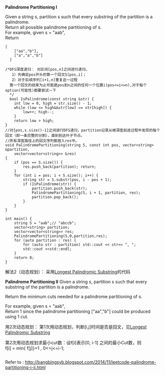**Palindrome Partitioning I**

Given a string s, partition s such that every substring of the partition is a palindrome.  
Return all possible palindrome partitioning of s.  
For example, given s = "aab",  
Return    
```
[
    ["aa","b"],
    ["a","a","b"]
  ]
```  

```
/*DFS深度递归： 对区间[pos,n]之间进行递归，
   1）先确定pos开头的第一个回文S[pos,i]；
   2）对于后续序列[i+1,n]重复这一过程
  第一个回文的结束为止可能是pos到n之间的任何一个位置i(pos<=i<=n),对于每个option(可能性)都要尝试一下
  */
  bool IsPalindrome(const string &str) {
	int low = 0, high = str.size() - 1;
	while (low <= high&&str[low] == str[high]) {
		low++; high--;
	}
	return low > high;
}
//对[pos,s.size()-1]之间进行DFS递归，partition记录从根深度前进过程中发现的每个回文（即一条完整的分割），直到到达叶子节点。
//所有深度路径上的回文序列都放入res中。
void PalindromePartitioning(string S, const int pos, vector<string> &partition,
	vector<vector<string>> &res) 
{
	if (pos == S.size()) {
		res.push_back(partition); return;
	}
	for (int i = pos; i < S.size(); i++) {
		string str = S.substr(pos, i - pos + 1);
		if (IsPalindrome(str)) {
			partition.push_back(str);
			PalindromePartitioning(S, i + 1, partition, res);
			partition.pop_back();
		}
	}
}

int main() {
	string S = "aab";// "abccb";
	vector<string> partition;
	vector<vector<string>> res;
	PalindromePartitioning(S,0,partition,res);
	for (auto partition : res) {
		for (auto str : partition) std::cout << str<< ", ";
		std::cout <<std::endl;
	}
	return 0;
}
```
解法2（动态规划）： 采用[Longest Palindromic Substring](https://github.com/hwdong/data_structure/blob/master/more/LongestPalindromicSubstring.md)的代码
  

**Palindrome Partitioning II**
Given a string s, partition s such that every substring of the partition is a palindrome.  

Return the minimum cuts needed for a palindrome partitioning of s.  

For example, given s = "aab",  
Return 1 since the palindrome partitioning ["aa","b"] could be produced using 1 cut.  

用2次动态规划：
   第1次用动态规划，判断[i,j]时间是否是回文，见[Longest Palindromic Substring](https://github.com/hwdong/data_structure/blob/master/more/LongestPalindromicSubstring.md)
   
   第2次用动态规划求最小cut数：设f[i]表示[0, i-1] 之间的最小Cut数，则   
        f[i] = min{ f[j]}+1 ,  0<=j<=i-1;
        
```
```

Refer to :
   http://bangbingsyb.blogspot.com/2014/11/leetcode-palindrome-partitioning-i-ii.html
